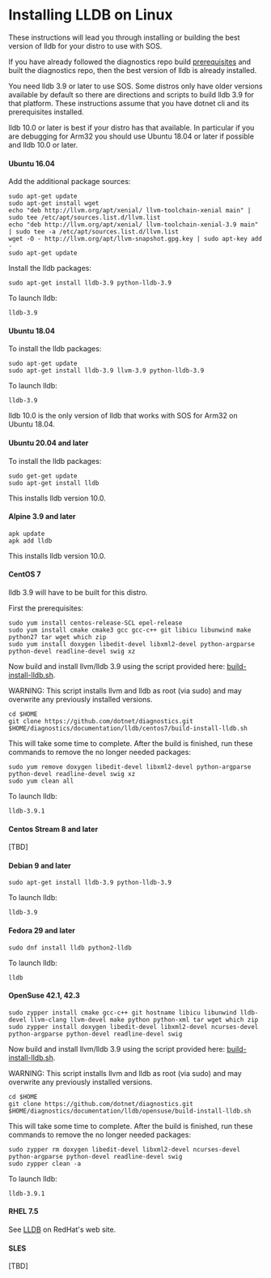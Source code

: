 Installing LLDB on Linux
========================

These instructions will lead you through installing or building the best version of lldb for your distro to use with SOS. 

If you have already followed the diagnostics repo build [prerequisites](../building/linux-instructions.md) and built the diagnostics repo, then the best version of lldb is already installed.

You need lldb 3.9 or later to use SOS. Some distros only have older versions available by default so there are directions and scripts to build lldb 3.9 for that platform. These instructions assume that you have dotnet cli and its prerequisites installed.

lldb 10.0 or later is best if your distro has that available. In particular if you are debugging for Arm32 you should use Ubuntu 18.04 or later if possible and lldb 10.0 or later.

#### Ubuntu 16.04 ####

Add the additional package sources:

    sudo apt-get update
    sudo apt-get install wget
    echo "deb http://llvm.org/apt/xenial/ llvm-toolchain-xenial main" | sudo tee /etc/apt/sources.list.d/llvm.list
    echo "deb http://llvm.org/apt/xenial/ llvm-toolchain-xenial-3.9 main" | sudo tee -a /etc/apt/sources.list.d/llvm.list
    wget -O - http://llvm.org/apt/llvm-snapshot.gpg.key | sudo apt-key add -
    sudo apt-get update

Install the lldb packages:

    sudo apt-get install lldb-3.9 python-lldb-3.9

To launch lldb:

    lldb-3.9

#### Ubuntu 18.04 ####

To install the lldb packages:

    sudo apt-get update
    sudo apt-get install lldb-3.9 llvm-3.9 python-lldb-3.9

To launch lldb:

    lldb-3.9

lldb 10.0 is the only version of lldb that works with SOS for Arm32 on Ubuntu 18.04.

#### Ubuntu 20.04 and later ####

To install the lldb packages:

    sudo get-get update
    sudo apt-get install lldb

This installs lldb version 10.0.

#### Alpine 3.9 and later ####

    apk update
    apk add lldb
    
This installs lldb version 10.0.

#### CentOS 7 ####

lldb 3.9 will have to be built for this distro.

First the prerequisites:

    sudo yum install centos-release-SCL epel-release
    sudo yum install cmake cmake3 gcc gcc-c++ git libicu libunwind make python27 tar wget which zip
    sudo yum install doxygen libedit-devel libxml2-devel python-argparse python-devel readline-devel swig xz

Now build and install llvm/lldb 3.9 using the script provided here: [build-install-lldb.sh](../lldb/centos7/build-install-lldb.sh).

WARNING: This script installs llvm and lldb as root (via sudo) and may overwrite any previously installed versions.

    cd $HOME
    git clone https://github.com/dotnet/diagnostics.git
    $HOME/diagnostics/documentation/lldb/centos7/build-install-lldb.sh

This will take some time to complete. After the build is finished, run these commands to remove the no longer needed packages:

    sudo yum remove doxygen libedit-devel libxml2-devel python-argparse python-devel readline-devel swig xz
    sudo yum clean all

To launch lldb:

    lldb-3.9.1
    
#### Centos Stream 8 and later ####

[TBD]

#### Debian 9 and later ####

    sudo apt-get install lldb-3.9 python-lldb-3.9

To launch lldb:

    lldb-3.9

#### Fedora 29 and later ####

    sudo dnf install lldb python2-lldb

To launch lldb:

    lldb

#### OpenSuse 42.1, 42.3 ####

    sudo zypper install cmake gcc-c++ git hostname libicu libunwind lldb-devel llvm-clang llvm-devel make python python-xml tar wget which zip
    sudo zypper install doxygen libedit-devel libxml2-devel ncurses-devel python-argparse python-devel readline-devel swig

Now build and install llvm/lldb 3.9 using the script provided here: [build-install-lldb.sh](../lldb/opensuse/build-install-lldb.sh).

WARNING: This script installs llvm and lldb as root (via sudo) and may overwrite any previously installed versions.

    cd $HOME
    git clone https://github.com/dotnet/diagnostics.git
    $HOME/diagnostics/documentation/lldb/opensuse/build-install-lldb.sh

This will take some time to complete. After the build is finished, run these commands to remove the no longer needed packages:

    sudo zypper rm doxygen libedit-devel libxml2-devel ncurses-devel python-argparse python-devel readline-devel swig
    sudo zypper clean -a

To launch lldb:

    lldb-3.9.1

#### RHEL 7.5 ####

See [LLDB](https://access.redhat.com/documentation/en-us/red_hat_developer_tools/1/html/using_llvm_12.0.1_toolset/assembly_llvm#proc_installing-comp-toolset_assembly_llvm) on RedHat's web site.

#### SLES ####

[TBD]
